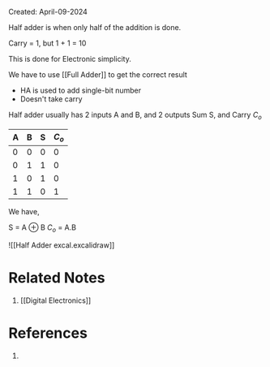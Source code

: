 Created: April-09-2024

Half adder is when only half of the addition is done.

Carry = 1, but 1 + 1 = 10

This is done for Electronic simplicity.

We have to use [[Full Adder]] to get the correct result

- HA is used to add single-bit number
- Doesn't take carry

Half adder usually has 2 inputs A and B, and 2 outputs Sum S, and Carry $C_o$

| A   | B   | S   | $C_o$ |
| --- | --- | --- | ----- |
| 0   | 0   | 0   | 0     |
| 0   | 1   | 1   | 0     |
| 1   | 0   | 1   | 0     |
| 1   | 1   | 0   | 1     |
We have,

S = A $\oplus$ B
$C_o$ = A.B

![[Half Adder excal.excalidraw]]
# Related Notes

1. [[Digital Electronics]]
# References

1. 